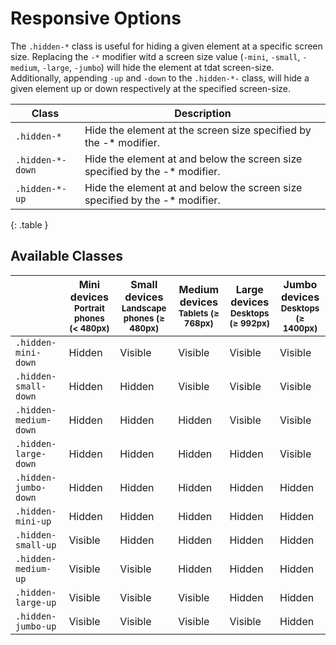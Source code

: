 # Responsive Options

The `.hidden-*` class is useful for hiding a given element at a specific screen size.  Replacing the `-*` modifier witd a screen size value (`-mini`, `-small`, `-medium`, `-large`, `-jumbo`) will hide the element at tdat screen-size.  Additionally, appending `-up` and `-down` to the `.hidden-*-` class, will hide a given element up or down respectively at the specified screen-size.

| Class            | Description                                                                 |
| ---------------- | --------------------------------------------------------------------------- |
| `.hidden-*`      | Hide the element at the screen size specified by the -* modifier.           |
| `.hidden-*-down` | Hide the element at and below the screen size specified by the -* modifier. |
| `.hidden-*-up`   | Hide the element at and below the screen size specified by the -* modifier. |
{: .table }

## Available Classes

<table class="table table-responsive-utilities-classes">
  <thead>
    <tr>
      <th></th>
      <th class="text-align-center">
        Mini devices<br>
        <small class="flush">Portrait phones (&lt; 480px)</small>
      </th>
      <th class="text-align-center">
        Small devices<br>
        <small class="flush">Landscape phones (≥ 480px)</small>
      </th>
      <th class="text-align-center">
        Medium devices<br>
        <small class="flush">Tablets (≥ 768px)</small>
      </th>
      <th class="text-align-center">
        Large devices<br>
        <small class="flush">Desktops (≥ 992px)</small>
      </th>
      <th class="text-align-center">
        Jumbo devices<br>
        <small class="flush">Desktops (≥ 1400px)</small>
      </th>
    </tr>
  </thead>
  <tbody>
    <tr>
      <td scope="row"><code>.hidden-mini-down</code></td>
      <td class="is-hidden">Hidden</td>
      <td class="is-visible">Visible</td>
      <td class="is-visible">Visible</td>
      <td class="is-visible">Visible</td>
      <td class="is-visible">Visible</td>
    </tr>
    <tr>
      <td scope="row"><code>.hidden-small-down</code></td>
      <td class="is-hidden">Hidden</td>
      <td class="is-hidden">Hidden</td>
      <td class="is-visible">Visible</td>
      <td class="is-visible">Visible</td>
      <td class="is-visible">Visible</td>
    </tr>
    <tr>
      <td scope="row"><code>.hidden-medium-down</code></td>
      <td class="is-hidden">Hidden</td>
      <td class="is-hidden">Hidden</td>
      <td class="is-hidden">Hidden</td>
      <td class="is-visible">Visible</td>
      <td class="is-visible">Visible</td>
    </tr>
    <tr>
      <td scope="row"><code>.hidden-large-down</code></td>
      <td class="is-hidden">Hidden</td>
      <td class="is-hidden">Hidden</td>
      <td class="is-hidden">Hidden</td>
      <td class="is-hidden">Hidden</td>
      <td class="is-visible">Visible</td>
    </tr>
    <tr>
      <td scope="row"><code>.hidden-jumbo-down</code></td>
      <td class="is-hidden">Hidden</td>
      <td class="is-hidden">Hidden</td>
      <td class="is-hidden">Hidden</td>
      <td class="is-hidden">Hidden</td>
      <td class="is-hidden">Hidden</td>
    </tr>
    <tr>
      <td scope="row"><code>.hidden-mini-up</code></td>
      <td class="is-hidden">Hidden</td>
      <td class="is-hidden">Hidden</td>
      <td class="is-hidden">Hidden</td>
      <td class="is-hidden">Hidden</td>
      <td class="is-hidden">Hidden</td>
    </tr>
    <tr>
      <td scope="row"><code>.hidden-small-up</code></td>
      <td class="is-visible">Visible</td>
      <td class="is-hidden">Hidden</td>
      <td class="is-hidden">Hidden</td>
      <td class="is-hidden">Hidden</td>
      <td class="is-hidden">Hidden</td>
    </tr>
    <tr>
      <td scope="row"><code>.hidden-medium-up</code></td>
      <td class="is-visible">Visible</td>
      <td class="is-visible">Visible</td>
      <td class="is-hidden">Hidden</td>
      <td class="is-hidden">Hidden</td>
      <td class="is-hidden">Hidden</td>
    </tr>
    <tr>
      <td scope="row"><code>.hidden-large-up</code></td>
      <td class="is-visible">Visible</td>
      <td class="is-visible">Visible</td>
      <td class="is-visible">Visible</td>
      <td class="is-hidden">Hidden</td>
      <td class="is-hidden">Hidden</td>
    </tr>
    <tr>
      <td scope="row"><code>.hidden-jumbo-up</code></td>
      <td class="is-visible">Visible</td>
      <td class="is-visible">Visible</td>
      <td class="is-visible">Visible</td>
      <td class="is-visible">Visible</td>
      <td class="is-hidden">Hidden</td>
    </tr>
  </tbody>
</table>
